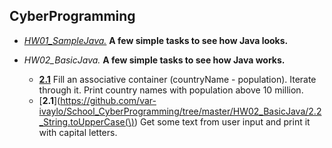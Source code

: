 ## CyberProgramming

* [*HW01\_SampleJava.*](https://github.com/var-ivaylo/School_CyberProgramming/tree/master/HW01_SampleJava/src) **A few simple tasks to see how Java looks.**

* *HW02\_BasicJava.* **A few simple tasks to see how Java works.**  
  * [**2.1**](https://github.com/var-ivaylo/School_CyberProgramming/tree/master/HW02_BasicJava/2.1_AssociativeContainer) Fill an associative container (countryName - population). Iterate through it. Print country names with population above 10 million.
  * [**2.1**](https://github.com/var-ivaylo/School_CyberProgramming/tree/master/HW02_BasicJava/2.2_String.toUpperCase(\)) Get some text from user input and print it with capital letters.